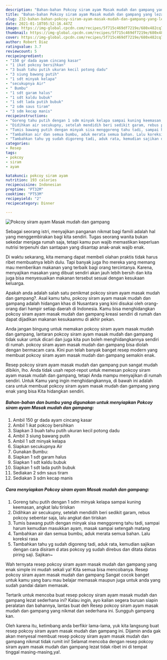 ```yaml
---
description: "Bahan-bahan Pokcoy siram ayam Masak mudah dan gampang yang lezat dan Mudah Dibuat"
title: "Bahan-bahan Pokcoy siram ayam Masak mudah dan gampang yang lezat dan Mudah Dibuat"
slug: 232-bahan-bahan-pokcoy-siram-ayam-masak-mudah-dan-gampang-yang-lezat-dan-mudah-dibuat
date: 2021-01-18T05:52:16.447Z
image: https://img-global.cpcdn.com/recipes/5f715c469df7219e/680x482cq70/pokcoy-siram-ayam-masak-mudah-dan-gampang-foto-resep-utama.jpg
thumbnail: https://img-global.cpcdn.com/recipes/5f715c469df7219e/680x482cq70/pokcoy-siram-ayam-masak-mudah-dan-gampang-foto-resep-utama.jpg
cover: https://img-global.cpcdn.com/recipes/5f715c469df7219e/680x482cq70/pokcoy-siram-ayam-masak-mudah-dan-gampang-foto-resep-utama.jpg
author: Robert Diaz
ratingvalue: 3.7
reviewcount: 5
recipeingredient:
- "150 gr dada ayam cincang kasar"
- "1 ikat pokcoy bersihkan"
- "3 buah tahu putih ukuran kecil potong dadu"
- "3 siung bawang putih"
- "1 sdt minyak kelapa"
- "secukupnya Air"
- " Bumbu"
- "1 sdt garam halus"
- "1 sdt kaldu bubuk"
- "1 sdt lada putih bubuk"
- "2 sdm saus tiram"
- "3 sdm kecap manis"
recipeinstructions:
- "Goreng tahu putih dengan 1 sdm minyak kelapa sampai kuning keemasan, angkat lalu tiriskan"
- "Didihkan air secukupny, setelah mendidih beri sedikit garam, rebus pokcoy sebentar saja, lalu angkat dan tiriskan"
- "Tumis bawang putih dengan minyak sisa menggoreng tahu tadi, sampai harum kemudian masukkan ayam, masak sampai setengah matang"
- "Tambahkan air dan semua bumbu, aduk merata semua bahan. Lalu koreksi rasa"
- "Tambahkan tahu yg sudah digoreng tadi, aduk rata, kemudian sajikan dengan cara disiram d atas pokcoy yg sudah direbus dan ditata diatas piring saji. Sajikan~"
categories:
- Resep
tags:
- pokcoy
- siram
- ayam

katakunci: pokcoy siram ayam 
nutrition: 193 calories
recipecuisine: Indonesian
preptime: "PT32M"
cooktime: "PT53M"
recipeyield: "2"
recipecategory: Dinner

---
```



![Pokcoy siram ayam Masak mudah dan gampang](https://img-global.cpcdn.com/recipes/5f715c469df7219e/680x482cq70/pokcoy-siram-ayam-masak-mudah-dan-gampang-foto-resep-utama.jpg)

Sebagai seorang istri, menyajikan panganan nikmat bagi famili adalah hal yang menggembirakan bagi kita sendiri. Tugas seorang  wanita bukan sekedar menjaga rumah saja, tetapi kamu pun wajib memastikan keperluan nutrisi terpenuhi dan santapan yang disantap anak-anak wajib enak.

Di waktu  sekarang, kita memang dapat membeli olahan praktis tidak harus ribet membuatnya lebih dulu. Tapi banyak juga lho mereka yang memang mau memberikan makanan yang terbaik bagi orang tercintanya. Karena, menyajikan masakan yang dibuat sendiri akan jauh lebih bersih dan kita juga bisa menyesuaikan makanan tersebut sesuai dengan kesukaan keluarga. 



Apakah anda adalah salah satu penikmat pokcoy siram ayam masak mudah dan gampang?. Asal kamu tahu, pokcoy siram ayam masak mudah dan gampang adalah hidangan khas di Nusantara yang kini disukai oleh orang-orang dari hampir setiap daerah di Indonesia. Kamu bisa menghidangkan pokcoy siram ayam masak mudah dan gampang kreasi sendiri di rumah dan dapat dijadikan makanan kesukaanmu di akhir pekan.

Anda jangan bingung untuk memakan pokcoy siram ayam masak mudah dan gampang, lantaran pokcoy siram ayam masak mudah dan gampang tidak sukar untuk dicari dan juga kita pun boleh menghidangkannya sendiri di rumah. pokcoy siram ayam masak mudah dan gampang bisa diolah dengan bermacam cara. Kini pun telah banyak banget resep modern yang membuat pokcoy siram ayam masak mudah dan gampang semakin enak.

Resep pokcoy siram ayam masak mudah dan gampang pun sangat mudah dibikin, lho. Anda tidak usah repot-repot untuk memesan pokcoy siram ayam masak mudah dan gampang, tetapi Anda mampu menyajikan di rumah sendiri. Untuk Kamu yang ingin menghidangkannya, di bawah ini adalah cara untuk membuat pokcoy siram ayam masak mudah dan gampang yang enak yang bisa Kita hidangkan sendiri.

<!--inarticleads1-->

##### Bahan-bahan dan bumbu yang digunakan untuk menyiapkan Pokcoy siram ayam Masak mudah dan gampang:

1. Ambil 150 gr dada ayam cincang kasar
1. Ambil 1 ikat pokcoy bersihkan
1. Siapkan 3 buah tahu putih ukuran kecil potong dadu
1. Ambil 3 siung bawang putih
1. Ambil 1 sdt minyak kelapa
1. Siapkan secukupnya Air
1. Gunakan  Bumbu:
1. Siapkan 1 sdt garam halus
1. Siapkan 1 sdt kaldu bubuk
1. Siapkan 1 sdt lada putih bubuk
1. Sediakan 2 sdm saus tiram
1. Sediakan 3 sdm kecap manis




<!--inarticleads2-->

##### Cara menyiapkan Pokcoy siram ayam Masak mudah dan gampang:

1. Goreng tahu putih dengan 1 sdm minyak kelapa sampai kuning keemasan, angkat lalu tiriskan
1. Didihkan air secukupny, setelah mendidih beri sedikit garam, rebus pokcoy sebentar saja, lalu angkat dan tiriskan
1. Tumis bawang putih dengan minyak sisa menggoreng tahu tadi, sampai harum kemudian masukkan ayam, masak sampai setengah matang
1. Tambahkan air dan semua bumbu, aduk merata semua bahan. Lalu koreksi rasa
1. Tambahkan tahu yg sudah digoreng tadi, aduk rata, kemudian sajikan dengan cara disiram d atas pokcoy yg sudah direbus dan ditata diatas piring saji. Sajikan~




Wah ternyata resep pokcoy siram ayam masak mudah dan gampang yang enak simple ini mudah sekali ya! Kita semua bisa mencobanya. Resep pokcoy siram ayam masak mudah dan gampang Sangat cocok banget untuk kamu yang baru mau belajar memasak maupun juga untuk anda yang sudah pandai dalam memasak.

Tertarik untuk mencoba buat resep pokcoy siram ayam masak mudah dan gampang lezat sederhana ini? Kalau ingin, ayo kalian segera buruan siapin peralatan dan bahannya, lantas buat deh Resep pokcoy siram ayam masak mudah dan gampang yang nikmat dan sederhana ini. Sungguh gampang kan. 

Oleh karena itu, ketimbang anda berfikir lama-lama, yuk kita langsung buat resep pokcoy siram ayam masak mudah dan gampang ini. Dijamin anda gak akan menyesal membuat resep pokcoy siram ayam masak mudah dan gampang nikmat tidak rumit ini! Selamat mencoba dengan resep pokcoy siram ayam masak mudah dan gampang lezat tidak ribet ini di tempat tinggal masing-masing,ya!.

